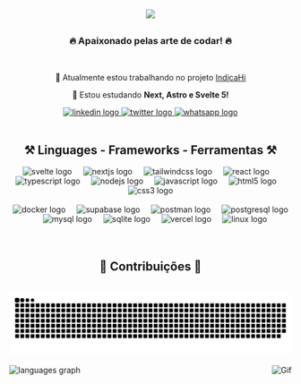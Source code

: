 <h1 align="center">
    <img src="https://readme-typing-svg.herokuapp.com/?font=Righteous&size=35&center=true&vCenter=true&width=500&height=70&duration=4000&lines=Oi+There!+👋;+I'm+Pedro+Muniz!;" />
</h1>

<h3 align="center">🔥 Apaixonado pelas arte de codar! 🔥</h3>

<br/>

<div align="center">

🔭 Atualmente estou trabalhando no projeto [IndicaHi](https://github.com/othavioquiliao/IndicaHi)

🌱 Estou estudando **Next, Astro e Svelte 5!**

 </div>

<div align="center">
  <a href="https://www.linkedin.com/in/othavioquiliao/" target="_blank">
    <img src="https://raw.githubusercontent.com/maurodesouza/profile-readme-generator/master/src/assets/icons/social/linkedin/default.svg" width="52" height="40" alt="linkedin logo" />
  </a>
  <a href="https://x.com/QuiliaoDev" target="_blank">
    <img src="https://raw.githubusercontent.com/maurodesouza/profile-readme-generator/master/src/assets/icons/social/twitter/default.svg" width="52" height="40" alt="twitter logo" />
  </a>
  <a href="https://wa.me/5551996474579?text=Oi%2C%20eu%20vi%20seu%20perfil%20do%20LinkedIn%2C%20tudo%20bem%3F" target="_blank">
    <img src="https://raw.githubusercontent.com/maurodesouza/profile-readme-generator/master/src/assets/icons/social/whatsapp/default.svg" width="52" height="40" alt="whatsapp logo" />
  </a>
</div>

<br/>

<h2 align="center">⚒️ Linguages - Frameworks - Ferramentas ⚒️</h2>
<div align="center">

<div align="center">

<img src="https://skillicons.dev/icons?i=svelte" height="40" alt="svelte logo" />
  <img width="12" />
  <img src="https://skillicons.dev/icons?i=nextjs" height="40" alt="nextjs logo" />
  <img width="12" />
  <img src="https://skillicons.dev/icons?i=tailwind" height="40" alt="tailwindcss logo" />
  <img width="12" />
  <img src="https://skillicons.dev/icons?i=react" height="40" alt="react logo" />
  <img width="12" />
  <img src="https://skillicons.dev/icons?i=ts" height="40" alt="typescript logo" />
  <img width="12" />
  <img src="https://skillicons.dev/icons?i=nodejs" height="40" alt="nodejs logo" />
  <img width="12" />
  <img src="https://skillicons.dev/icons?i=js" height="40" alt="javascript logo" />
  <img width="12" />
  <img src="https://skillicons.dev/icons?i=html" height="40" alt="html5 logo" />
  <img width="12" />
  <img src="https://skillicons.dev/icons?i=css" height="40" alt="css3 logo" />
</div>
<br/>
<div align="center">
  <img src="https://skillicons.dev/icons?i=docker" height="40" alt="docker logo" />
  <img width="12" />
  <img src="https://skillicons.dev/icons?i=supabase" height="40" alt="supabase logo" />
  <img width="12" />
  <img src="https://skillicons.dev/icons?i=postman" height="40" alt="postman logo" />
  <img width="12" />
  <img src="https://skillicons.dev/icons?i=postgres" height="40" alt="postgresql logo" />
  <img width="12" />
  <img src="https://skillicons.dev/icons?i=mysql" height="40" alt="mysql logo" />
  <img width="12" />
  <img src="https://skillicons.dev/icons?i=sqlite" height="40" alt="sqlite logo" />
  <img width="12" />
  <img src="https://skillicons.dev/icons?i=vercel" height="40" alt="vercel logo" />
  <img width="12" />
  <img src="https://skillicons.dev/icons?i=linux" height="40" alt="linux logo" />
  </div>

</div>
<br/>
<br/>

<div align="center">
  <h2>🐍 Contribuições 🐍</h2>
  <br>
  <img alt="Cobra comendo minhas contribuiçao" src="https://raw.githubusercontent.com/salesp07/salesp07/output/github-contribution-grid-snake.svg" />

<br>
<br>

<div align="right">
  <img align="right" height="180" src="https://media1.tenor.com/m/IErQHBRt6GIAAAAd/leonardo-dicaprio.gif" alt="Gif" />
</div>

<div align="left">
  <img src="https://github-readme-stats.vercel.app/api/top-langs?username=othavioquiliao&locale=pt-br&hide_title=true&layout=compact&card_width=320&langs_count=6&theme=tokyonight&hide_border=true" height="180" alt="languages graph" />
</div>
